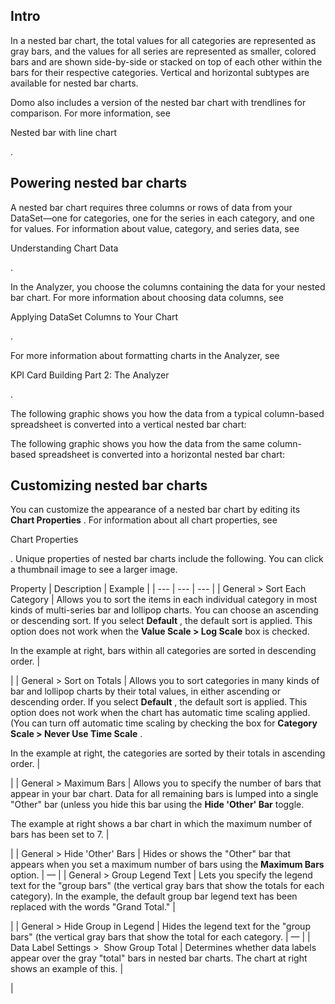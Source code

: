 

Intro
-------

In a nested bar chart, the total values for all categories are represented as gray bars, and the values for all series are represented as smaller, colored bars and are shown side-by-side or stacked on top of each other within the bars for their respective categories. Vertical and horizontal subtypes are available for nested bar charts.


 Domo also includes a version of the nested bar chart with trendlines for comparison. For more information, see

Nested bar with line chart

.


 Powering nested bar charts
----------------------------

A nested bar chart requires three columns or rows of data from your DataSet—one for categories, one for the series in each category, and one for values. For information about value, category, and series data, see

Understanding Chart Data

.


 In the Analyzer, you choose the columns containing the data for your nested bar chart. For more information about choosing data columns, see

Applying DataSet Columns to Your Chart

.


 For more information about formatting charts in the Analyzer, see

KPI Card Building Part 2: The Analyzer

.


 The following graphic shows you how the data from a typical column-based spreadsheet is converted into a vertical nested bar chart:

The following graphic shows you how the data from the same column-based spreadsheet is converted into a horizontal nested bar chart:

Customizing nested bar charts
-------------------------------

You can customize the appearance of a nested bar chart by editing its
 **Chart Properties**
 . For information about all chart properties, see

Chart Properties

. Unique properties of nested bar charts include the following. You can click a thumbnail image to see a larger image.


 Property
  |
 Description
  |
 Example
  |
| --- | --- | --- |
|
 General > Sort Each Category
  |
 Allows you to sort the items in each individual category in most kinds of multi-series bar and lollipop charts. You can choose an ascending or descending sort. If you select
 **Default**
 , the default sort is applied. This option does not work when the
 **Value Scale > Log Scale**
 box is checked.


 In the example at right, bars within all categories are sorted in descending order.
  |

|
|
 General > Sort on Totals
  |
 Allows you to sort categories in many kinds of bar and lollipop charts by their total values, in either ascending or descending order. If you select
 **Default**
 , the default sort is applied. This option does not work when the chart has automatic time scaling applied. (You can turn off automatic time scaling by checking the box for
 **Category Scale > Never Use Time Scale**
 .


 In the example at right, the categories are sorted by their totals in ascending order.
  |

|
|
 General > Maximum Bars
  |
 Allows you to specify the number of bars that appear in your bar chart. Data for all remaining bars is lumped into a single "Other" bar (unless you hide this bar using the
 **Hide 'Other' Bar**
 toggle.


 The example at right shows a bar chart in which the maximum number of bars has been set to 7.
  |

|
|
 General > Hide 'Other' Bars
  |
 Hides or shows the "Other" bar that appears when you set a maximum number of bars using the
 **Maximum Bars**
 option.
  |
 —
  |
|
 General > Group Legend Text
  |
 Lets you specify the legend text for the "group bars" (the vertical gray bars that show the totals for each category). In the example, the default group bar legend text has been replaced with the words "Grand Total."
  |

|
|
 General > Hide Group in Legend
  |
 Hides the legend text for the "group bars" (the vertical gray bars that show the total for each category.
  |
 —
  |
|
 Data Label Settings >  Show Group Total
  |
 Determines whether data labels appear over the gray "total" bars in nested bar charts. The chart at right shows an example of this.
  |

|


